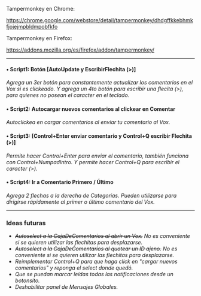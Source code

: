 Tampermonkey en Chrome:

https://chrome.google.com/webstore/detail/tampermonkey/dhdgffkkebhmkfjojejmpbldmpobfkfo

Tampermonkey en Firefox:

https://addons.mozilla.org/es/firefox/addon/tampermonkey/

---------------------------------------------------------------------------

#### • Script1: Botón [AutoUpdate y EscribirFlechita (>)]
*Agrega un 3er botón para constantemente actualizar los comentarios en el Vox si es clickeado. Y agrega un 4to botón para escribir una flecita (>), para quienes no posean el caracter en el teclado.*


#### • Script2: Autocargar nuevos comentarios al clickear en Comentar
*Autoclickea en cargar comentarios al enviar tu comentario al Vox.*


#### • Script3: [Control+Enter enviar comentario y Control+Q escribir Flechita (>)]
*Permite hacer Control+Enter para enviar el comentario, también funciona con Control+NumpadIntro. Y permite hacer Control+Q para escribir el caracter (>).*

#### • Script4: Ir a Comentario Primero / Último
*Agrega 2 flechas a la derecha de Categorias. Pueden utilizarse para dirigirse rápidamente al primer o último comentario del Vox.*

---------------------------------------------------------------------------

### Ideas futuras ###
- *~~Autoselect a la CajaDeComentarios al abrir un Vox.~~ No es conveniente si se quieren utilizar las flechitas para desplazarse.*
- *~~Autoselect a la CajaDeComentarios al quotear un ID ajeno.~~ No es conveniente si se quieren utilizar las flechitas para desplazarse.*
- *Reimplementar Control+Q para que haga click en "cargar nuevos comentarios" y reponga el select donde quedó.*
- *Que se puedan marcar leídas todas las notificaciones desde un botonsito.*
- *Deshabilitar panel de Mensajes Globales.*
